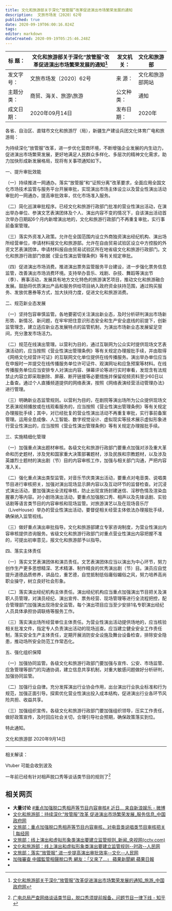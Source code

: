 ```yaml
---
title: 文化和旅游部关于深化“放管服”改革促进演出市场繁荣发展的通知
description:  文旅市场发〔2020〕62号
published: true
date: 2020-09-19T06:00:16.024Z
tags: 
editor: markdown
dateCreated: 2020-09-19T05:25:46.248Z
---
```


| 标  题：   | 文化和旅游部关于深化“放管服”改革促进演出市场繁荣发展的通知[^1] | 发文机关： | 文化和旅游部     |
| ---------- | ---------------------------------------------------------- | ---------- | ---------------- |
| 发文字号： | 文旅市场发〔2020〕62号                                     | 来  源：   | 文化和旅游部网站 |
| 主题分类： | 商贸、海关、旅游\旅游                                      | 公文种类： | 通知             |
| 成文日期： | 2020年09月14日                                             | 发布日期： | 2020年           |

[^1]: [文化和旅游部关于深化“放管服”改革促进演出市场繁荣发展的通知_旅游_中国政府网](https://web.archive.org/web/20200919051111/http://www.gov.cn/zhengce/zhengceku/2020-09/16/content_5544020.htm)

各省、自治区、直辖市文化和旅游厅（局），新疆生产建设兵团文化体育广电和旅游局：

为持续深化“放管服”改革，进一步优化营商环境，不断增强企业发展的内生动力，促进演出市场繁荣发展，更好地满足人民群众多样化、多层次的精神文化需求，助力加快形成新发展格局，现将有关事项通知如下。

一、提升审批效能

（一）持续推进一网通办。落实“放管服”和“证照分离”改革要求，全面应用全国文化市场技术监管与服务平台开展审批，实现演出市场主体设立以及营业性演出活动审批的一网通办，提高审批效率，优化市场准入服务。

（二）简化巡演审批程序。已经文化和旅游行政部门批准的营业性演出活动，在演出举办单位、参演文艺表演团体及个人、演出内容不变的情况下，自该演出活动首次举办日期起6个月内新增演出地的，文化和旅游行政部门不再重复审批，实行事前备案管理。

（三）落实外资准入政策。允许在全国范围内设立外商独资演出经纪机构、演出场所经营单位，申请材料报文化和旅游部。允许在自由贸易试验区设立中方控股的外资文艺表演团体，申请材料报自由贸易试验区所在地省级文化和旅游行政部门。文化和旅游行政部门依据《营业性演出管理条例》等有关规定审批。

（四）促进演出市场消费。推进演出票务监管服务平台建设，进一步强化票务信息监管，改善演出市场消费环境。支持举办音乐、戏剧、杂技、舞蹈等演出节（季）、赛事活动，发展具有地方文化特色的旅游演艺项目，推动文化和旅游融合发展。鼓励将优质演出产品和服务供给项目纳入政府资金扶持范围，通过购买服务、发放优惠券等方式，加大扶持力度，促进文化和旅游消费。

二、规范新业态发展

（一）坚持包容审慎监管。各地要密切关注演出新业态，及时分析研判演出市场新形势、新情况、新问题，在牢牢把住意识形态安全和生产安全底线的前提下，创新监管理念，建立适应新业态发展特点的监管机制，为演出市场新业态发展留足空间，充分激发市场活力。

（二）规范在线演出管理。以营利为目的，通过互联网为公众实时提供现场文艺表演活动的，应当按照《营业性演出管理条例》等有关规定办理报批手续，并由取得《网络文化经营许可证》的互联网文化单位提供在线传播服务。演出举办单位应当在申报时一并提交在线传播服务单位许可证件、观演网址和应急预案等材料。在线传播服务单位应当安排专人对演出内容、弹幕评论等进行实时审看，发现含有法规禁止内容立即采取删除、屏蔽、断开链接等必要措施并保留视频资料至少60日以上备查。通过个人直播频道提供的网络表演，按照《网络表演经营活动管理办法》进行管理。

（三）明确新业态监管规则。以营利为目的，在剧院等演出场所为公众提供现场文艺表演视频播放或在线观看服务的，应当按照《营业性演出管理条例》等有关规定办理报批手续；其中，对已经批复的营业性演出活动不再重复审批，实行事前备案管理。运用全息成像、人工智能、数字视觉设计、虚拟现实等技术展示虚拟形象进行营业性演出的，应当按照《营业性演出管理条例》等有关规定办理报批手续。

三、实施精细化管理

（一）加强重点演出题材审核。各级文化和旅游行政部门要重点加强对涉及重大革命和历史题材，涉及党和国家重大决策部署题材，涉及民族和宗教题材，以及涉及英雄烈士题材的演出剧（节）目的内容审核工作，加强与相关部门沟通，严把内容准入关。

（二）强化重点演出类型监管。对音乐节庆类演出活动，要重点对电音类、说唱类节目进行审核把关，加强对演出现场显示屏内容以及互动环节的监督检查。对沉浸式演出活动，要加强演出全流程审核，防止出现宣扬封建迷信、淫秽色情及渲染血腥暴力等内容。对小剧场演出活动，要重点加强脱口秀、相声以及先锋话剧、实验话剧等语言类节目的内容审核和现场监管。对旅游演艺以及在现场音乐厅（LiveHouse）举办的营业性演出活动，要督促相关经营主体依法办理报批手续，确保纳入监管视线。

（三）做好重点演出审批指导。文化和旅游部建立专家咨询制度，为营业性演出内容审核提供咨询服务。省级文化和旅游行政部门对重点营业性演出内容把握不准的，可提出初审意见，报文化和旅游部予以指导。

四、落实主体责任

（一）落实文艺表演团体和演员责任。文艺表演团体应当以演出为中心环节，努力创作生产更多思想精深、艺术精湛、制作精良的优秀演出剧（节）目。演员应自觉提升道德品质修养，讲品位，重艺德，自觉抵制低俗庸俗媚俗之风，努力培养高尚职业操守，树立良好社会形象。

（二）落实演出经纪机构主体责任。演出经纪机构应当重点加强演出节目把关及演职人员管理，对演员经纪、演出宣传、票务经营、现场管理等进行全流程把控，配合管理部门加强演出现场安全监管。每个演出项目应当至少安排1名专职演出经纪人员具体承担协调联络等服务工作。

（三）落实演出场所经营单位主体责任。为营业性演出活动提供场地的，应当核验相关批准文件，指定专人负责演出活动的现场巡查。应当建立健全安全工作责任制，落实安全生产主体责任，定期开展消防安全设施及舞台设备检查，排除安全隐患，推动场所安全防范工作常态化。

五、强化组织保障

（一）加强协同监管。各级文化和旅游行政部门要加强与宣传、公安、市场监管、应急管理等部门的沟通协调，建立信息共享机制，对重大敏感问题做好分析研判，加强协同监管。

（二）加强行业自律。充分发挥演出行业协会作用，出台演出行业执业标准和行为规范，加强正面引导。探索优化营业性演出投入成本结构，促进演出行业各环节风险共担、收益共享。

（三）加强组织宣传。各级文化和旅游行政部门要加强组织领导，压实工作责任，做好政策宣传，及时回应社会关切，合理引导社会预期，确保政策落实到位。

特此通知。

文化和旅游部
2020年9月14日

-------------------------------------------------------------------------

相关解读：

Vtuber 可能会收到波及

一年前已经有针对相声脱口秀等谈话类节目的规则了[^2]

[^2]: [广电总局严查网络谈话类节目，脱口秀须提前报备，问题节目一律下线 - 知乎](https://archive.is/PTCRQ)

相关网页
--------

+ **大量讨论** [#重点加强脱口秀相声等节目内容审核# 近日... 来自新浪娱乐 - 微博](https://archive.is/8cUg6)
+ [文化和旅游部：持续深化“放管服”改革 促进演出市场繁荣发展_服务信息_中国政府网](https://web.archive.org/web/20200919045004/http://www.gov.cn/fuwu/2020-09/16/content_5544030.htm)
+ [文旅部：重点加强脱口秀相声等节目内容审核，对电音类说唱类节目审核把关 | 每经网](https://web.archive.org/web/20200919044948/https://www.nbd.com.cn/articles/2020-09-16/1506603.html)
+ [文旅部：线上演出和虚拟形象类演出要建立监管规则_新闻_央视网(cctv.com)](https://web.archive.org/web/20200919042503/https://m.news.cctv.com/2020/09/16/ARTIuOuh8n1LOQNwbuc6FFco200916.shtml)
+ [文化和旅游部：线上演出和虚拟形象类演出要建立监管规则--时政--人民网](https://web.archive.org/web/20200919042350/http://m.people.cn/n4/2020/0916/c203-14427103.html)
+ [文旅部：落实“放管服” 进一步提高演出审批效率--文化--人民网](https://web.archive.org/web/20200919042330/http://culture.people.com.cn/n1/2020/0916/c1013-31864241.html)
+ [加強審查 中國監管相聲脫口秀 網友：「又來了…」 蘋果新聞網 蘋果日報](https://web.archive.org/web/20200919052358/https://tw.appledaily.com/international/20200917/A53VZH5F6FANDLF5RWKMQ7TOPI/)
+ 